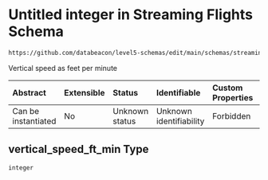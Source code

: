 # Untitled integer in Streaming Flights Schema

```txt
https://github.com/databeacon/level5-schemas/edit/main/schemas/streaming/flights.schema.json#/properties/vertical_speed_ft_min
```

Vertical speed as feet per minute

| Abstract            | Extensible | Status         | Identifiable            | Custom Properties | Additional Properties | Access Restrictions | Defined In                                                                              |
| :------------------ | :--------- | :------------- | :---------------------- | :---------------- | :-------------------- | :------------------ | :-------------------------------------------------------------------------------------- |
| Can be instantiated | No         | Unknown status | Unknown identifiability | Forbidden         | Allowed               | none                | [flights.schema.json\*](../../out/streaming/flights.schema.json "open original schema") |

## vertical\_speed\_ft\_min Type

`integer`
